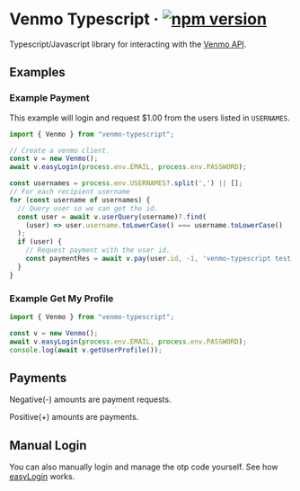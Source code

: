 # Venmo Typescript &middot; [![npm version](https://img.shields.io/npm/v/venmo-typescript.svg?style=flat)](https://www.npmjs.com/package/venmo-typescript)

Typescript/Javascript library for interacting with the [Venmo API](https://github.com/mmohades/VenmoApiDocumentation).

## Examples

### Example Payment

This example will login and request $1.00 from the users listed in `USERNAMES`.

```typescript
import { Venmo } from "venmo-typescript";

// Create a venmo client.
const v = new Venmo();
await v.easyLogin(process.env.EMAIL, process.env.PASSWORD);

const usernames = process.env.USERNAMES?.split(',') || [];
// For each recipient username
for (const username of usernames) {
  // Query user so we can get the id.
  const user = await v.userQuery(username)?.find(
    (user) => user.username.toLowerCase() === username.toLowerCase()
  );
  if (user) {
    // Request payment with the user id.
    const paymentRes = await v.pay(user.id, -1, 'venmo-typescript test', 'private');
  }
}
```

### Example Get My Profile

```typescript
import { Venmo } from "venmo-typescript";

const v = new Venmo();
await v.easyLogin(process.env.EMAIL, process.env.PASSWORD);
console.log(await v.getUserProfile());
```

## Payments
Negative(-) amounts are payment requests.

Positive(+) amounts are payments.

## Manual Login
You can also manually login and manage the otp code yourself. See how [easyLogin](https://github.com/austenstone/venmo-typescript/blob/main/src/index.ts#L85-L118) works.
